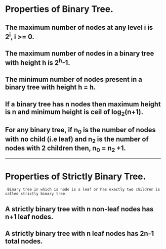 # Properties of Binary Tree.

## The maximum number of nodes at any level **i** is **2<sup>i</sup>**, i >= 0.

## The maximum number of nodes in a binary tree with height **h** is **2<sup>h</sup>-1**.

## The minimum number of nodes present in a binary tree with height **h** = **h**.

## If a binary tree has **n** nodes then maximum height is **n** and minimum height is **ceil** of **log<sub>2</sub>(n+1)**.

## For any binary tree, if n<sub>0</sub> is the number of nodes with no child (i.e leaf) and n<sub>2</sub> is the number of nodes with 2 children then, **n<sub>0</sub> = n<sub>2</sub> +1**.

___

# Properties of Strictly Binary Tree.
     Binary tree in which is node is a leaf or has exactly two children is called strictly binary tree.

## A strictly binary tree with **n** non-leaf nodes has **n+1** leaf nodes.

## A strictly binary tree with **n** leaf nodes has **2n-1** total nodes.